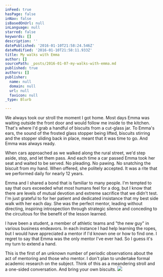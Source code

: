 ```yaml
---
inFeed: true
hasPage: false
inNav: false
isBasedOnUrl: null
inLanguage: null
starred: false
keywords: []
description: ''
datePublished: '2016-01-10T21:58:24.546Z'
dateModified: '2016-01-10T21:58:11.933Z'
title: My walks with Emma
author: []
sourcePath: _posts/2016-01-07-my-walks-with-emma.md
published: true
authors: []
publisher:
  name: null
  domain: null
  url: null
  favicon: null
_type: Blurb

---
```

We always took our stroll the moment I got home. Most days Emma was waiting outside the front door and would follow me inside to the kitchen. That's where I'd grab a handful of biscuits from a cut-glass jar. To Emma's ears, the sound of the frosted glass stopper being lifted, biscuits stirring and the stopper sliding back in place, meant that it was time to go. And Emma was always ready.

When cars approached as we walked along the rural street, we'd step aside, stop, and let them pass. And each time a car passed Emma took her seat and waited to be served. No pleading. No pawing. No snatching the biscuit from my hand. When offered, she politely accepted. It was a rite that we performed daily for nearly 12 years. 

Emma and I shared a bond that is familiar to many people. I'm tempted to say that ours exceeded what most humans feel for a dog, but I know that there are levels of mutual devotion and extreme sacrifice that we didn't test. I'm just grateful to for her patient and dedicated insistance that my best side walk with her each day.  She was the perfect mentor, leading without directing, inspiring introspection through strategic silence and conceding to the circuitous for the benefit of the lesson learned.

I have been a student, a member of athletic teams and "the new guy" in various business endeavors. In each instance I had help learning the ropes, but I would have appreciated a mentor if I'd known one or how to find one. I regret to say that Emma was the only mentor I've ever had. So I guess it's my turn to extend a hand.

This is the first of an unknown number of periodic observations about the act of mentoring and those who mentor. I don't plan to undertake formal academic research on the subject. Think of this as a meandering stroll and a one-sided conversation. And bring your own biscuits.
![](https://the-grid-user-content.s3-us-west-2.amazonaws.com/61d85b4d-0ed5-4921-8a35-bfd49bca74ba.jpg)